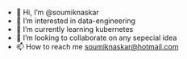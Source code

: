 - 👋 Hi, I’m @soumiknaskar
- 👀 I’m interested in data-engineering
- 🌱 I’m currently learning kubernetes
- 💞️ I’m looking to collaborate on any sepecial idea
- 📫 How to reach me soumiknaskar@hotmail.com

<!---
soumiknaskar/soumiknaskar is a ✨ special ✨ repository because its `README.md` (this file) appears on your GitHub profile.
You can click the Preview link to take a look at your changes.
--->
